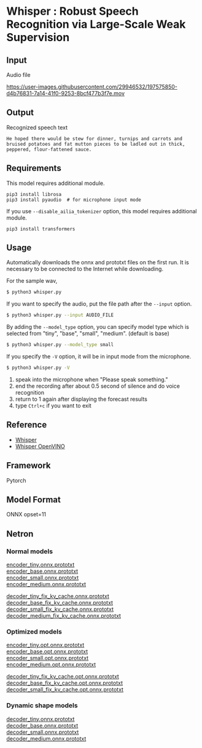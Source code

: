 # Whisper : Robust Speech Recognition via Large-Scale Weak Supervision

## Input

Audio file

https://user-images.githubusercontent.com/29946532/197575850-d4b76831-7a14-41f0-9253-8bcf477b3f7e.mov

## Output

Recognized speech text
```
He hoped there would be stew for dinner, turnips and carrots and bruised potatoes and fat mutton pieces to be ladled out in thick, peppered, flour-fattened sauce.
```

## Requirements

This model requires additional module.
```
pip3 install librosa
pip3 install pyaudio  # for microphone input mode
```

If you use `--disable_ailia_tokenizer` option, this model requires additional module.
```
pip3 install transformers
```

## Usage
Automatically downloads the onnx and prototxt files on the first run.
It is necessary to be connected to the Internet while downloading.

For the sample wav,
```bash
$ python3 whisper.py
```

If you want to specify the audio, put the file path after the `--input` option.
```bash
$ python3 whisper.py --input AUDIO_FILE
```

By adding the `--model_type` option, you can specify model type which is selected from "tiny", "base", "small", "medium". (default is base)
```bash
$ python3 whisper.py --model_type small
```

If you specify the `-V` option, it will be in input mode from the microphone.

```bash
$ python3 whisper.py -V
```

1. speak into the microphone when "Please speak something."
2. end the recording after about 0.5 second of silence and do voice recognition
3. return to 1 again after displaying the forecast results
4. type ``Ctrl+c`` if you want to exit

## Reference

- [Whisper](https://github.com/openai/whisper)
- [Whisper OpenVINO](https://github.com/zhuzilin/whisper-openvino)

## Framework

Pytorch

## Model Format

ONNX opset=11

## Netron

### Normal models

[encoder_tiny.onnx.prototxt](https://netron.app/?url=https://storage.googleapis.com/ailia-models/whisper/encoder_tiny.onnx.prototxt)  
[encoder_base.onnx.prototxt](https://netron.app/?url=https://storage.googleapis.com/ailia-models/whisper/encoder_base.onnx.prototxt)  
[encoder_small.onnx.prototxt](https://netron.app/?url=https://storage.googleapis.com/ailia-models/whisper/encoder_small.onnx.prototxt)  
[encoder_medium.onnx.prototxt](https://netron.app/?url=https://storage.googleapis.com/ailia-models/whisper/encoder_medium.onnx.prototxt)  

[decoder_tiny_fix_kv_cache.onnx.prototxt](https://netron.app/?url=https://storage.googleapis.com/ailia-models/whisper/decoder_tiny_fix_kv_cache.onnx.prototxt)  
[decoder_base_fix_kv_cache.onnx.prototxt](https://netron.app/?url=https://storage.googleapis.com/ailia-models/whisper/decoder_base_fix_kv_cache.onnx.prototxt)  
[decoder_small_fix_kv_cache.onnx.prototxt](https://netron.app/?url=https://storage.googleapis.com/ailia-models/whisper/decoder_small_fix_kv_cache.onnx.prototxt)  
[decoder_medium_fix_kv_cache.onnx.prototxt](https://netron.app/?url=https://storage.googleapis.com/ailia-models/whisper/decoder_medium_fix_kv_cache.onnx.prototxt)

### Optimized models

[encoder_tiny.opt.onnx.prototxt](https://netron.app/?url=https://storage.googleapis.com/ailia-models/whisper/encoder_tiny.opt.onnx.prototxt)  
[encoder_base.opt.onnx.prototxt](https://netron.app/?url=https://storage.googleapis.com/ailia-models/whisper/encoder_base.opt.onnx.prototxt)  
[encoder_small.opt.onnx.prototxt](https://netron.app/?url=https://storage.googleapis.com/ailia-models/whisper/encoder_small.opt.onnx.prototxt)  
[encoder_medium.opt.onnx.prototxt](https://netron.app/?url=https://storage.googleapis.com/ailia-models/whisper/encoder_medium.opt.onnx.prototxt)  

[decoder_tiny_fix_kv_cache.opt.onnx.prototxt](https://netron.app/?url=https://storage.googleapis.com/ailia-models/whisper/decoder_tiny_fix_kv_cache.opt.onnx.prototxt)  
[decoder_base_fix_kv_cache.opt.onnx.prototxt](https://netron.app/?url=https://storage.googleapis.com/ailia-models/whisper/decoder_base_fix_kv_cache.opt.onnx.prototxt)  
[decoder_small_fix_kv_cache.opt.onnx.prototxt](https://netron.app/?url=https://storage.googleapis.com/ailia-models/whisper/decoder_small_fix_kv_cache.opt.onnx.prototxt)  

### Dynamic shape models

[decoder_tiny.onnx.prototxt](https://netron.app/?url=https://storage.googleapis.com/ailia-models/whisper/decoder_tiny.onnx.prototxt)  
[decoder_base.onnx.prototxt](https://netron.app/?url=https://storage.googleapis.com/ailia-models/whisper/decoder_base.onnx.prototxt)  
[decoder_small.onnx.prototxt](https://netron.app/?url=https://storage.googleapis.com/ailia-models/whisper/decoder_small.onnx.prototxt)  
[decoder_medium.onnx.prototxt](https://netron.app/?url=https://storage.googleapis.com/ailia-models/whisper/decoder_medium.onnx.prototxt)
